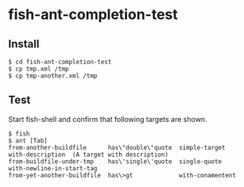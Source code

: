 # fish-ant-completion-test
## Install
```
$ cd fish-ant-completion-test
$ cp tmp.xml /tmp
$ cp tmp-another.xml /tmp
```
## Test
Start fish-shell and confirm that following targets are shown.
```
$ fish
$ ant [Tab]
from-another-buildfile      has\"double\"quote  simple-target     with-description  (A target with description)
from-buildfile-under-tmp    has\'single\'quote  single-quote      with-newline-in-start-tag
from-yet-another-buildfile  has\>gt             with-conamentent
```
